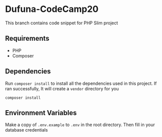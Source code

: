 # Dufuna-CodeCamp20
This branch contains code snippet for PHP Slim project

## Requirements
- PHP
- Composer

## Dependencies 

Run `composer install` to  install all the dependencies used in this project. If ran successfully, It will create a `vendor` directory for you
```
composer install
```

## Environment Variables
Make a copy of `.env.example` to `.env` in the root directory. Then fill in your database credentials
